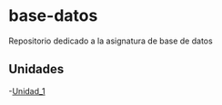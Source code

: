 # base-datos
Repositorio dedicado a la asignatura de base de datos

## Unidades
-[Unidad_1](Unidada-1)
